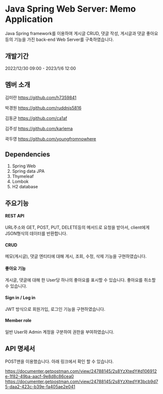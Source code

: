 # Java Spring Web Server: Memo Application
Java Spring framework를 이용하여 게시글 CRUD, 댓글 작성, 게시글과 댓글 좋아요 등의 기능을 가진 back-end Web Server를 구축하였습니다.

## 개발기간
2022/12/30 09:00 - 2023/1/6 12:00

## 멤버 소개
김미란 https://github.com/h7359841

박경원 https://github.com/ruddnjs5816

김동균 https://github.com/ca1af

김주성 https://github.com/karlema

곽두영 https://github.com/youngfromnowhere

## Dependencies
1. Spring Web
2. Spring data JPA
3. Thymeleaf
4. Lombok
5. H2 database

## 주요기능
#### REST API
URL주소와 GET, POST, PUT, DELETE등의 메서드로 요청을 받아서, client에게 JSON형식의 데이터를 반환합니다.
#### CRUD
메모(게시글), 댓글 엔티티에 대해 게시, 조회, 수정, 삭제 기능을 구현하였습니다.
#### 좋아요 기능
게시글, 댓글에 대해 한 User당 하나의 좋아요를 표시할 수 있습니다.
좋아요를 취소할 수 있습니다.
#### Sign in / Log in
JWT 방식으로 회원가입, 로그인 기능을 구현하였습니다.
#### Member role
일반 User와 Admin 계정을 구분하여 권한을 부여하였습니다.

## API 명세서

POST맨을 이용했습니다. 아래 링크에서 확인 할 수 있습니다.

https://documenter.getpostman.com/view/24788145/2s8YzXtedY#d106912e-1f82-49ba-aacf-9e8d8c86cea0
https://documenter.getpostman.com/view/24788145/2s8YzXtedY#3bcb9d75-daa2-423c-b39e-fa405ae2e041



